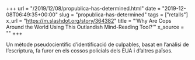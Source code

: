 +++
url = "/2019/12/08/propublica-has-determined.html"
date = "2019-12-08T06:49:35+00:00"
slug = "propublica-has-determined"
tags = ["retalls"]
x_url = "https://m.slashdot.org/story/364382"
title = "’Why Are Cops Around the World Using This Outlandish Mind-Reading Tool?’"
x_source = ""
+++

Un mètode pseudocientífic d’identificació de culpables, basat en l’anàlisi de l’escriptura, fa furor en els cossos policials dels EUA i d’altres països.
